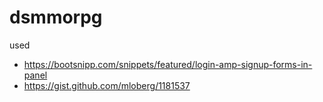 # dsmmorpg
used 
- https://bootsnipp.com/snippets/featured/login-amp-signup-forms-in-panel
- https://gist.github.com/mloberg/1181537